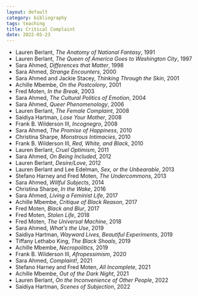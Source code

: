 ```yaml
---
layout: default
category: bibliography
tags: teaching
title: Critical Complaint
date: 2022-05-23
---
```


* Lauren Berlant, *The Anatomy of National Fantasy*, 1991
* Lauren Berlant, *The Queen of America Goes to Washington City*, 1997
* Sara Ahmed, *Differences that Matter*, 1998
* Sara Ahmed, *Strange Encounters*, 2000
* Sara Ahmed and Jackie Stacey, *Thinking Through the Skin*, 2001
* Achille Mbembe, *On the Postcolony*, 2001
* Fred Moten, *In the Break*, 2003
* Sara Ahmed, *The Cultural Politics of Emotion*, 2004
* Sara Ahmed, *Queer Phenomenology*, 2006
* Lauren Berlant, *The Female Complaint*, 2008
* Saidiya Hartman, *Lose Your Mother*, 2008
* Frank B. Wilderson III, *Incognegro*, 2008
* Sara Ahmed, *The Promise of Happiness*, 2010
* Christina Sharpe, *Monstrous Intimacies*, 2010
* Frank B. Wilderson III, *Red, White, and Black*, 2010
* Lauren Berlant, *Cruel Optimism*, 2011
* Sara Ahmed, *On Being Included*, 2012
* Lauren Berlant, *Desire/Love*, 2012
* Lauren Berlant and Lee Edelman, *Sex, or the Unbearable*, 2013
* Stefano Harney and Fred Moten, *The Undercommons*, 2013
* Sara Ahmed, *Willful Subjects*, 2014
* Christina Sharpe, *In the Wake*, 2016
* Sara Ahmed, *Living a Feminist Life*, 2017
* Achille Mbembe, *Critique of Black Reason*, 2017
* Fred Moten, *Black and Blur*, 2017
* Fred Moten, *Stolen Life*, 2018
* Fred Moten, *The Universal Machine*, 2018
* Sara Ahmed, *What's the Use*, 2019
* Saidiya Hartman, *Wayward Lives, Beautiful Experiments*, 2019
* Tiffany Lethabo King, *The Black Shoals*, 2019
* Achille Mbembe, *Necropolitics*, 2019
* Frank B. Wilderson III, *Afropessimism*, 2020
* Sara Ahmed, *Complaint!*, 2021
* Stefano Harney and Fred Moten, *All Incomplete*, 2021
* Achille Mbembe, *Out of the Dark Night*, 2021
* Lauren Berlant, *On the Inconvenience of Other People*, 2022
* Saidiya Hartman, *Scenes of Subjection*, 2022
